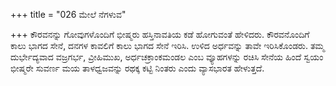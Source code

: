+++
title = "026 ಮೇಲೆ ನೆಗಳುವ"

+++
ಕೌರವನನ್ನು ಗೋವುಗಳೊಂದಿಗೆ ಭೀಷ್ಮರು ಹಸ್ತಿನಾವತಿಯ ಕಡೆ ಹೋಗುವಂತೆ ಹೇಳಿದರು. ಕೌರವನೊಂದಿಗೆ ಕಾಲು ಭಾಗದ ಸೇನೆ, ದನಗಳ ಕಾವಲಿಗೆ ಕಾಲು ಭಾಗದ ಸೇನೆ ಇರಿಸಿ. ಉಳಿದ ಅರ್ಧವನ್ನು ತಾವೇ ಇರಿಸಿಕೊಂಡರು. ತಮ್ಮ ದುರ್ಭೇದ್ಯವಾದ ವಜ್ರಗರ್ಭ, ವ್ರೀಹಿಮುಖ, ಅರ್ಧಚಕ್ರಾಂಕಮಂಡಲ ಎಂಬ ವ್ಯೂಹಗಳನ್ನು ರಚಿಸಿ ಸೇನೆಯ ಹಿಂದೆ ಸ್ವಯಂ ಭೀಷ್ಮರೇ ಸುವರ್ಣ ಮಯ ತಾಳಧ್ವಜವನ್ನು ರಥಕ್ಕ ಕಟ್ಟಿ ನಿಂತರು ಎಂದು ವ್ಯಾಸಭಾರತ ಹೇಳುತ್ತದೆ.